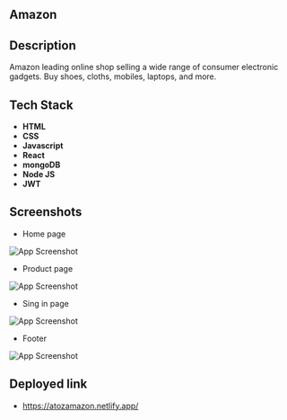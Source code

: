 ## Amazon

## Description
Amazon leading online shop selling a wide range of consumer electronic gadgets. Buy shoes, cloths, mobiles, laptops, and more. 

## Tech Stack

- **HTML**
- **CSS**
- **Javascript**
- **React**
- **mongoDB**
- **Node JS**
- **JWT**




## Screenshots

- Home page

![App Screenshot]()

- Product page

![App Screenshot]()

- Sing in page

![App Screenshot]()



-  Footer

![App Screenshot]()


## Deployed link
- https://atozamazon.netlify.app/
